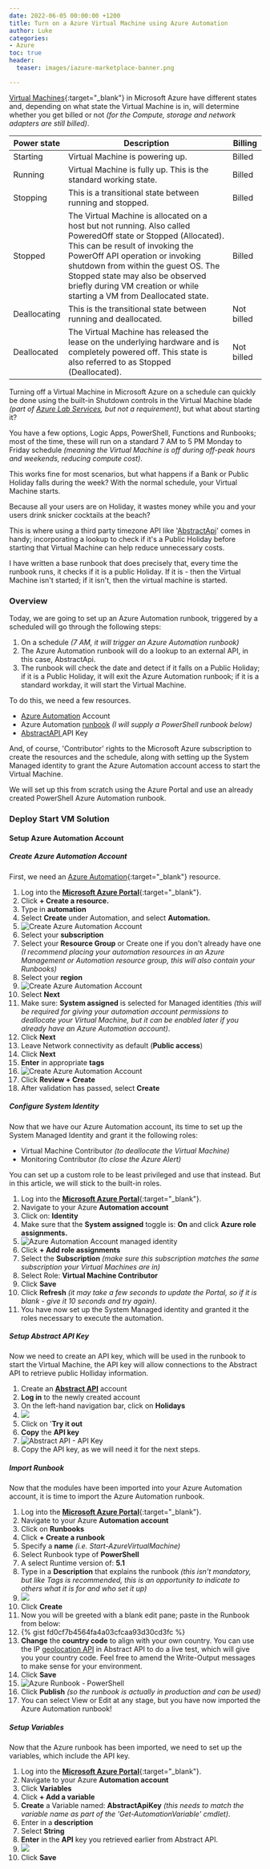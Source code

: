 ```yaml
---
date: 2022-06-05 00:00:00 +1200
title: Turn on a Azure Virtual Machine using Azure Automation
author: Luke
categories:
- Azure
toc: true
header:
  teaser: images/iazure-marketplace-banner.png

---
```

[Virtual Machines](https://azure.microsoft.com/en-us/overview/what-is-a-virtual-machine/?WT.mc_id=AZ-MVP-5004796#overview " What is a virtual machine (VM)?"){:target="_blank"} in Microsoft Azure have different states and, depending on what state the Virtual Machine is in, will determine whether you get billed or not _(for the Compute, storage and network adapters are still billed)_.

| Power state | Description | Billing |
| --- | --- | --- |
| Starting | Virtual Machine is powering up. | Billed |
| Running | Virtual Machine is fully up. This is the standard working state. | Billed |
| Stopping | This is a transitional state between running and stopped. | Billed |
| Stopped | The Virtual Machine is allocated on a host but not running. Also called PoweredOff state or Stopped (Allocated). This can be result of invoking the PowerOff API operation or invoking shutdown from within the guest OS. The Stopped state may also be observed briefly during VM creation or while starting a VM from Deallocated state. | Billed |
| Deallocating | This is the transitional state between running and deallocated. | Not billed |
| Deallocated | The Virtual Machine has released the lease on the underlying hardware and is completely powered off. This state is also referred to as Stopped (Deallocated). | Not billed |

Turning off a Virtual Machine in Microsoft Azure on a schedule can quickly be done using the built-in Shutdown controls in the Virtual Machine blade _(part of_ [_Azure Lab Services_](https://azure.microsoft.com/en-us/services/lab-services/?WT.mc_id=AZ-MVP-5004796 " Azure Lab Services")_, but not a requirement)_, but what about starting it?

You have a few options, Logic Apps, PowerShell, Functions and Runbooks; most of the time, these will run on a standard 7 AM to 5 PM Monday to Friday schedule _(meaning the Virtual Machine is off during off-peak hours and weekends, reducing compute cost)_.

This works fine for most scenarios, but what happens if a Bank or Public Holiday falls during the week? With the normal schedule, your Virtual Machine starts.

Because all your users are on Holiday, it wastes money while you and your users drink snicker cocktails at the beach?

This is where using a third party timezone API like '[AbstractApi](https://www.abstractapi.com/ "Automate routine dev work with Abstract's suite of APIs")' comes in handy; incorporating a lookup to check if it's a Public Holiday before starting that Virtual Machine can help reduce unnecessary costs.

I have written a base runbook that does precisely that, every time the runbook runs, it checks if it is a public Holiday. If it is - then the Virtual Machine isn't started; if it isn't, then the virtual machine is started.

### Overview

Today, we are going to set up an Azure Automation runbook, triggered by a scheduled will go through the following steps:

1. On a schedule _(7 AM, it will trigger an Azure Automation runbook)_
2. The Azure Automation runbook will do a lookup to an external API, in this case, AbstractApi.
3. The runbook will check the date and detect if it falls on a Public Holiday; if it is a Public Holiday, it will exit the Azure Automation runbook; if it is a standard workday, it will start the Virtual Machine.

To do this, we need a few resources.

* [Azure Automation](https://docs.microsoft.com/en-us/azure/automation/overview?WT.mc_id=AZ-MVP-5004796 "What is Azure Automation?") Account
* Azure Automation [runbook](https://docs.microsoft.com/en-us/azure/automation/automation-runbook-types?WT.mc_id=AZ-MVP-5004796 "Azure Automation runbook types") _(I will supply a PowerShell runbook below)_
* [AbstractAPI ](https://www.abstractapi.com/ "Automate routine dev work with Abstract's suite of APIs")API Key

And, of course, 'Contributor' rights to the Microsoft Azure subscription to create the resources and the schedule, along with setting up the System Managed identity to grant the Azure Automation account access to start the Virtual Machine.

We will set up this from scratch using the Azure Portal and use an already created PowerShell Azure Automation runbook.

### Deploy Start VM Solution

#### Setup Azure Automation Account

##### Create Azure Automation Account

First, we need an [Azure Automation](https://docs.microsoft.com/en-us/azure/automation/automation-create-standalone-account?tabs=azureportal&WT.mc_id=AZ-MVP-5004796 "Create a standalone Azure Automation account"){:target="_blank"} resource.

 1. Log into the [**Microsoft Azure Portal**](https://portal.azure.com/#home "Microsoft Azure Portal"){:target="_blank"}.
 2. Click **+ Create a resource.**
 3. Type in **automation**
 4. Select **Create** under Automation, and select **Automation.**
 5. ![Create Azure Automation Account](/uploads/azureportal-create-automation.jpg "Create Azure Automation Account")
 6. Select your **subscription**
 7. Select your **Resource Group** or Create one if you don't already have one _(I recommend placing your automation resources in an Azure Management or Automation resource group, this will also contain your Runbooks)_
 8. Select your **region**
 9. ![Create Azure Automation Account](/uploads/azureportal-create-automation_basics.jpg "Create Azure Automation Account")
10. Select **Next**
11. Make sure: **System assigned** is selected for Managed identities _(this will be required for giving your automation account permissions to deallocate your Virtual Machine, but it can be enabled later if you already have an Azure Automation account)_.
12. Click **Next**
13. Leave Network connectivity as default (**Public access**)
14. Click **Next**
15. **Enter** in appropriate **tags**
16. ![Create Azure Automation Account](/uploads/azureportal-create-automation_tags.jpg "Create Azure Automation Account")
17. Click **Review + Create**
18. After validation has passed, select **Create**

##### Configure System Identity

Now that we have our Azure Automation account, its time to set up the System Managed Identity and grant it the following roles:

* Virtual Machine Contributor _(to deallocate the Virtual Machine)_
* Monitoring Contributor _(to close the Azure Alert)_

You can set up a custom role to be least privileged and use that instead. But in this article, we will stick to the built-in roles.

 1. Log into the [**Microsoft Azure Portal**](https://portal.azure.com/#home "Microsoft Azure Portal"){:target="_blank"}.
 2. Navigate to your Azure **Automation account**
 3. Click on: **Identity**
 4. Make sure that the **System assigned** toggle is: **On** and click **Azure role assignments.**
 5. ![Azure Automation Account managed identity](/uploads/azureportal-automation_managedidentity.jpg "Azure Automation Account managed identity")
 6. Click **+ Add role assignments**
 7. Select the **Subscription** _(make sure this subscription matches the same subscription your Virtual Machines are in)_
 8. Select Role: **Virtual Machine Contributor**
 9. Click **Save**
10. Click **Refresh** _(it may take a few seconds to update the Portal, so if it is blank - give it 10 seconds and try again)_.
11. You have now set up the System Managed identity and granted it the roles necessary to execute the automation.

##### Setup Abstract API Key

Now we need to create an API key, which will be used in the runbook to start the Virtual Machine, the API key will allow connections to the Abstract API to retrieve public Holliday information. 

1. Create an [**Abstract API**](https://www.abstractapi.com/ "Abstract API") account
2. **Log in** to the newly created account
3. On the left-hand navigation bar, click on **Holidays**
4. ![](/uploads/abstractapi_navigation.png)
5. Click on '**Try it out**
6. **Copy** the **API key**
7. ![Abstract API - API Key](/uploads/abstractapi_key.png "Abstract API - API Key")
8. Copy the API key, as we will need it for the next steps.

##### Import Runbook

Now that the modules have been imported into your Azure Automation account, it is time to import the Azure Automation runbook.

 1. Log into the [**Microsoft Azure Portal**](https://portal.azure.com/#home "Microsoft Azure Portal"){:target="_blank"}.
 2. Navigate to your Azure **Automation account**
 3. Click on **Runbooks**
 4. Click **+ Create a runbook**
 5. Specify a **name** _(i.e. Start-AzureVirtualMachine)_
 6. Select Runbook type of **PowerShell**
 7. A select Runtime version of: **5.1**
 8. Type in a **Description** that explains the runbook _(this isn't mandatory, but like Tags is recommended, this is an opportunity to indicate to others what it is for and who set it up)_
 9. ![](/uploads/azure-createazurerunbook.png)
10. Click **Create**
11. Now you will be greeted with a blank edit pane; paste in the Runbook from below:
12. {% gist fd0cf7b4564fa4a03cfcaa93d30cd3fc %}
13. **Change** the **country code** to align with your own country. You can use the IP [geolocation API](https://app.abstractapi.com/api/ip-geolocation/tester "IP geolocation API") in Abstract API to do a live test, which will give you your country code. Feel free to amend the Write-Output messages to make sense for your environment.
14. Click **Save**
15. ![Azure Runbook - PowerShell](/uploads/azurerunbook_publishedsource.png "Azure Runbook - PowerShell")
16. Click **Publish** _(so the runbook is actually in production and can be used)_
17. You can select View or Edit at any stage, but you have now imported the Azure Automation runbook!

##### Setup Variables

Now that the Azure runbook has been imported, we need to set up the variables, which include the API key.

 1. Log into the [**Microsoft Azure Portal**](https://portal.azure.com/#home "Microsoft Azure Portal"){:target="_blank"}.
 2. Navigate to your Azure **Automation account**
 3. Click **Variables**
 4. Click **+ Add a variable**
 5. **Create** a Variable named: **AbstractApiKey** _(this needs to match the variable name as part of the 'Get-AutomationVariable' cmdlet)_.
 6. Enter in a **description**
 7. Select **String**
 8. **Enter** in the **API** key you retrieved earlier from Abstract API.
 9. ![](/uploads/azure-azautomate_variables.png)
10. Click **Save**